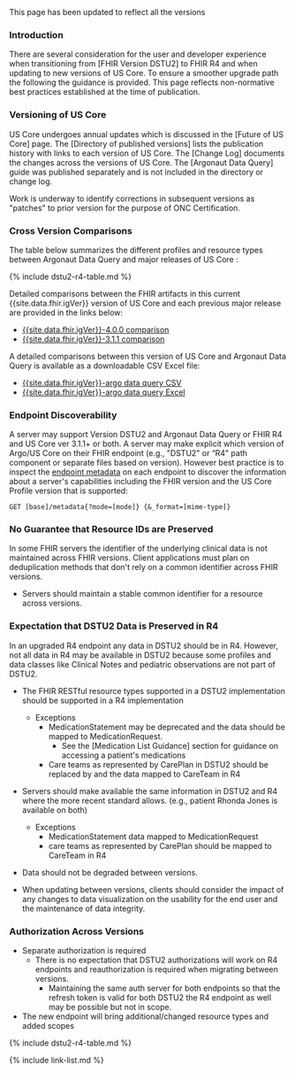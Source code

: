 <div class="new-content" markdown="1">
This page has been updated to reflect all the versions
</div><!-- new-content -->

### Introduction

There are several consideration for the user and developer experience when transitioning from [FHIR Version DSTU2] to FHIR R4 <span class="bg-success" markdown="1">and when updating to new versions of US Core.</span><!-- new-content -->  To ensure a smoother upgrade path the following the guidance is provided. <span class="bg-success" markdown="1">This page reflects non-normative best practices established at the time of publication</span><!-- new-content -->.

### Versioning of US Core

US Core undergoes annual updates which is discussed in the [Future of US Core] page. The [Directory of published versions] lists the publication history with links to each version of US Core.  The [Change Log] documents the changes across the versions of US Core. The [Argonaut Data Query] guide was published separately and is not included in the directory or change log.

Work is underway to identify corrections in subsequent versions as "patches" to prior version for the purpose of ONC Certification.

### Cross Version Comparisons

The table below summarizes the different profiles and resource types between Argonaut Data Query and major releases of US Core :

{% include dstu2-r4-table.md %}

Detailed comparisons between the FHIR artifacts in this current {{site.data.fhir.igVer}} version of US Core and each previous major release are provided in the links below:

- [{{site.data.fhir.igVer}}-4.0.0 comparison](comparison-v4.0.0/index.html)
- [{{site.data.fhir.igVer}}-3.1.1 comparison](comparison-v3.1.1/index.html)


A detailed comparisons between this version of US Core and Argonaut Data Query is available as a downloadable CSV Excel file:

- [{{site.data.fhir.igVer}}-argo data query CSV](comparison-argo.csv)
- [{{site.data.fhir.igVer}}-argo data query Excel](comparison-argo.xlsx)

### Endpoint Discoverability

<span class="bg-success" markdown="1">A server may support Version DSTU2 and Argonaut Data Query or FHIR R4 and US Core ver 3.1.1+ or both.</span><!-- new-content -->  A server may make explicit which version of Argo/US Core on their FHIR endpoint (e.g., "DSTU2" or “R4" path component or separate files based on version). However best practice is to inspect the [endpoint metadata](http://hl7.org/fhir/R4/http.html) on each endpoint to discover the information about a server's capabilities including the FHIR version and the US Core Profile version that is supported:

`GET [base]/metadata{?mode=[mode]} {&_format=[mime-type]}`

### No Guarantee that Resource IDs are Preserved

In some FHIR servers the identifier of the underlying clinical data is not maintained across FHIR versions. Client applications must plan on deduplication methods that don't rely on a common identifier across FHIR versions.

* Servers should maintain a stable common identifier for a resource across versions.

### Expectation that DSTU2 Data is Preserved in R4

In an upgraded R4 endpoint any data in DSTU2 should be in R4. However, not all data in R4 may be available in DSTU2 because some profiles and data classes like Clinical Notes and pediatric observations are not part of DSTU2.

* The FHIR RESTful resource types supported in a DSTU2 implementation should be supported in a R4 implementation
  - Exceptions
    - MedicationStatement may be deprecated and the data should be mapped to MedicationRequest.  
       - See the [Medication List Guidance] section for guidance on accessing a patient's medications
    - Care teams as represented by CarePlan in DSTU2 should be replaced by and the data mapped to CareTeam in R4

* Servers should make available the same information in DSTU2 and R4 where the more recent standard allows.  (e.g., patient Rhonda Jones is available on both)
  - Exceptions
    - MedicationStatement data mapped to MedicationRequest
    - care teams as represented by CarePlan should be mapped to CareTeam in R4
* Data should not be degraded between versions.
* When updating between versions, clients should consider the impact of any changes to data visualization on the usability for the end user and the maintenance of data integrity.


### Authorization Across Versions

- Separate authorization is required
   - There is no expectation that DSTU2 authorizations will work on R4 endpoints and reauthorization is required when migrating between versions.
      - Maintaining the same auth server for both endpoints so that the refresh token is valid for both DSTU2 the R4 endpoint as well may be possible but not in scope.
- The new endpoint will bring additional/changed resource types and added scopes


{% include dstu2-r4-table.md %}

{% include link-list.md %}
